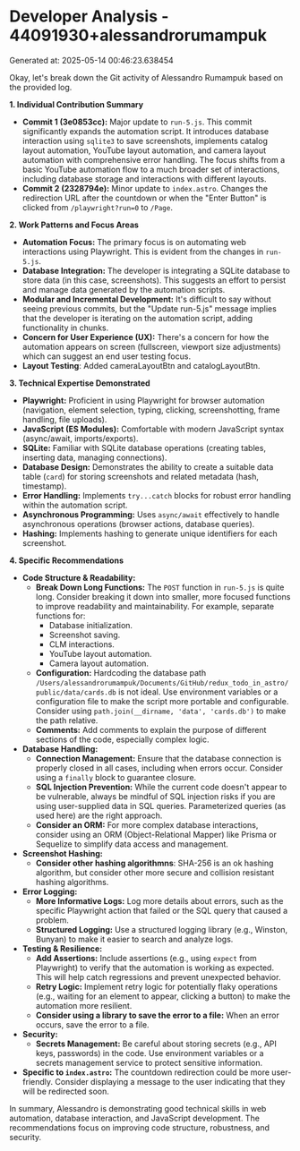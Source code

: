 # Developer Analysis - 44091930+alessandrorumampuk
Generated at: 2025-05-14 00:46:23.638454

Okay, let's break down the Git activity of Alessandro Rumampuk based on the provided log.

**1. Individual Contribution Summary**

*   **Commit 1 (3e0853cc):**  Major update to `run-5.js`. This commit significantly expands the automation script. It introduces database interaction using `sqlite3` to save screenshots, implements catalog layout automation, YouTube layout automation, and camera layout automation with comprehensive error handling.  The focus shifts from a basic YouTube automation flow to a much broader set of interactions, including database storage and interactions with different layouts.
*   **Commit 2 (2328794e):**  Minor update to `index.astro`. Changes the redirection URL after the countdown or when the "Enter Button" is clicked from `/playwright?run=0` to `/Page`.

**2. Work Patterns and Focus Areas**

*   **Automation Focus:** The primary focus is on automating web interactions using Playwright. This is evident from the changes in `run-5.js`.
*   **Database Integration:** The developer is integrating a SQLite database to store data (in this case, screenshots). This suggests an effort to persist and manage data generated by the automation scripts.
*   **Modular and Incremental Development:**  It's difficult to say without seeing previous commits, but the "Update run-5.js" message implies that the developer is iterating on the automation script, adding functionality in chunks.
*   **Concern for User Experience (UX):** There's a concern for how the automation appears on screen (fullscreen, viewport size adjustments) which can suggest an end user testing focus.
*   **Layout Testing**: Added cameraLayoutBtn and catalogLayoutBtn.

**3. Technical Expertise Demonstrated**

*   **Playwright:**  Proficient in using Playwright for browser automation (navigation, element selection, typing, clicking, screenshotting, frame handling, file uploads).
*   **JavaScript (ES Modules):** Comfortable with modern JavaScript syntax (async/await, imports/exports).
*   **SQLite:**  Familiar with SQLite database operations (creating tables, inserting data, managing connections).
*   **Database Design:** Demonstrates the ability to create a suitable data table (`card`) for storing screenshots and related metadata (hash, timestamp).
*   **Error Handling:** Implements `try...catch` blocks for robust error handling within the automation script.
*   **Asynchronous Programming:**  Uses `async/await` effectively to handle asynchronous operations (browser actions, database queries).
*   **Hashing:** Implements hashing to generate unique identifiers for each screenshot.

**4. Specific Recommendations**

*   **Code Structure & Readability:**
    *   **Break Down Long Functions:** The `POST` function in `run-5.js` is quite long.  Consider breaking it down into smaller, more focused functions to improve readability and maintainability.  For example, separate functions for:
        *   Database initialization.
        *   Screenshot saving.
        *   CLM interactions.
        *   YouTube layout automation.
        *   Camera layout automation.
    *   **Configuration:** Hardcoding the database path `/Users/alessandrorumampuk/Documents/GitHub/redux_todo_in_astro/public/data/cards.db` is not ideal.  Use environment variables or a configuration file to make the script more portable and configurable.  Consider using `path.join(__dirname, 'data', 'cards.db')` to make the path relative.
    *   **Comments:** Add comments to explain the purpose of different sections of the code, especially complex logic.
*   **Database Handling:**
    *   **Connection Management:** Ensure that the database connection is properly closed in all cases, including when errors occur.  Consider using a `finally` block to guarantee closure.
    *   **SQL Injection Prevention:** While the current code doesn't appear to be vulnerable, always be mindful of SQL injection risks if you are using user-supplied data in SQL queries. Parameterized queries (as used here) are the right approach.
    *   **Consider an ORM:** For more complex database interactions, consider using an ORM (Object-Relational Mapper) like Prisma or Sequelize to simplify data access and management.
*   **Screenshot Hashing:**
    *  **Consider other hashing algorithmns**: SHA-256 is an ok hashing algorithm, but consider other more secure and collision resistant hashing algorithms.
*   **Error Logging:**
    *   **More Informative Logs:**  Log more details about errors, such as the specific Playwright action that failed or the SQL query that caused a problem.
    *   **Structured Logging:** Use a structured logging library (e.g., Winston, Bunyan) to make it easier to search and analyze logs.
*   **Testing & Resilience:**
    *   **Add Assertions:** Include assertions (e.g., using `expect` from Playwright) to verify that the automation is working as expected. This will help catch regressions and prevent unexpected behavior.
    *   **Retry Logic:** Implement retry logic for potentially flaky operations (e.g., waiting for an element to appear, clicking a button) to make the automation more resilient.
    *   **Consider using a library to save the error to a file:** When an error occurs, save the error to a file.
*   **Security:**
    *   **Secrets Management:** Be careful about storing secrets (e.g., API keys, passwords) in the code.  Use environment variables or a secrets management service to protect sensitive information.
*   **Specific to `index.astro`:**  The countdown redirection could be more user-friendly.  Consider displaying a message to the user indicating that they will be redirected soon.

In summary, Alessandro is demonstrating good technical skills in web automation, database interaction, and JavaScript development.  The recommendations focus on improving code structure, robustness, and security.
